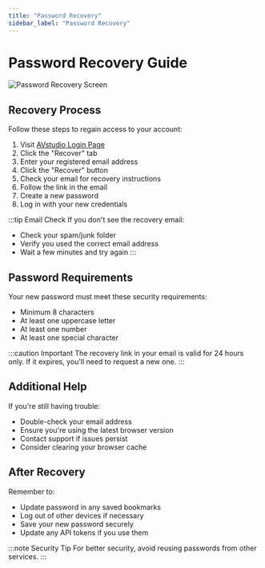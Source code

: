 ```yaml
---
title: "Password Recovery"
sidebar_label: "Password Recovery"
---
```


# Password Recovery Guide

![Password Recovery Screen](/img/screenshots/avstudio-password-recovery.png)

## Recovery Process

Follow these steps to regain access to your account:

1. Visit [AVstudio Login Page](https://avstudio.app)
2. Click the "Recover" tab
3. Enter your registered email address
4. Click the "Recover" button
5. Check your email for recovery instructions
6. Follow the link in the email
7. Create a new password
8. Log in with your new credentials

:::tip Email Check
If you don't see the recovery email:
- Check your spam/junk folder
- Verify you used the correct email address
- Wait a few minutes and try again
:::

## Password Requirements

Your new password must meet these security requirements:
- Minimum 8 characters
- At least one uppercase letter
- At least one number
- At least one special character

:::caution Important
The recovery link in your email is valid for 24 hours only. If it expires, you'll need to request a new one.
:::

## Additional Help

If you're still having trouble:
- Double-check your email address
- Ensure you're using the latest browser version
- Contact support if issues persist
- Consider clearing your browser cache

## After Recovery

Remember to:
- Update password in any saved bookmarks
- Log out of other devices if necessary
- Save your new password securely
- Update any API tokens if you use them

:::note Security Tip
For better security, avoid reusing passwords from other services.
:::